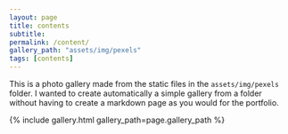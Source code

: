 ```yaml
---
layout: page
title: contents
subtitle: 
permalink: /content/
gallery_path: "assets/img/pexels"
tags: [contents]
---
```


This is a photo gallery made from the static files in the `assets/img/pexels` folder. 
I wanted to create automatically a simple gallery from a folder without having to create a markdown page as you would for the portfolio.


{% include gallery.html gallery_path=page.gallery_path %}
